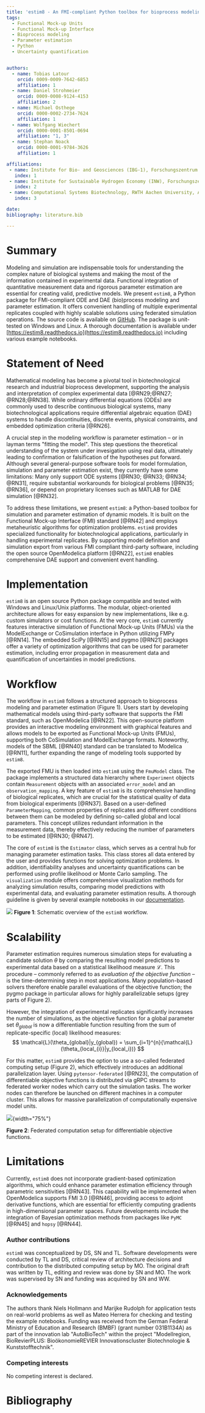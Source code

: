 ```yaml
---
title: 'estim8 - An FMI-compliant Python toolbox for bioprocess modeling and parameter estimation'
tags:
  - Functional Mock-up Units
  - Functional Mock-up Interface
  - Bioprocess modeling
  - Parameter estimation
  - Python
  - Uncertainty quantification


authors:
  - name: Tobias Latour
    orcid: 0009-0009-7642-6853
    affiliation: 1
  - name: Daniel Strohmeier
    orcid: 0009-0008-9124-4153
    affiliation: 2
  - name: Michael Osthege
    orcid: 0000-0002-2734-7624
    affiliation: 1
  - name: Wolfgang Wiechert
    orcid: 0000-0001-8501-0694
    affiliation: "1, 3"
  - name: Stephan Noack
    orcid: 0000-0001-9784-3626
    affiliation: 1

affiliations:
 - name: Institute for Bio- and Geosciences (IBG-1), Forschungszentrum Jülich GmbH, Jülich, Germany
   index: 1
 - name: Institute for Sustainable Hydrogen Economy (INW), Forschungszentrum Jülich GmbH, Jülich, Germany
   index: 2
 - name: Computational Systems Biotechnology, RWTH Aachen University, Aachen, Germany
   index: 3

date:
bibliography: literature.bib

---
```


# Summary
Modeling and simulation are indispensable tools for understanding the complex nature of biological systems and making the most of the information contained in experimental data. Functional integration of quantitative measurement data and rigorous parameter estimation are essential for creating valid, predictive models. We present $\texttt{estim8}$, a Python package for FMI-compliant ODE and DAE (bio)process modeling and parameter estimation. It offers convenient handling of multiple experimental replicates coupled with highly scalable solutions using federated simulation operations. The source code is available on [GitHub](https://github.com/JuBiotech/estim8). The package is unit-tested on Windows and Linux. A thorough documentation is available under [https://estim8.readthedocs.io](https://estim8.readthedocs.io) including various example notebooks.

# Statement of Need
Mathematical modeling has become a pivotal tool in biotechnological research and industrial bioprocess development, supporting the analysis and interpretation of complex experimental data [@RN29;@RN27; @RN28;@RN38]. While ordinary differential equations (ODEs) are commonly used to describe continuous biological systems, many biotechnological applications require differential algebraic equation (DAE) systems to handle discontinuities, discrete events, physical constraints, and embedded optimization criteria [@RN26].

A crucial step in the modeling workflow is parameter estimation – or in layman terms "fitting the model". This step questions the theoretical understanding of the system under invesigation using real data, ultimately leading to confirmation or falsification of the hypotheses put forward. Although several general-purpose software tools for model formulation, simulation and parameter estimation exist, they currently have some limitations: Many only support ODE systems [@RN30; @RN33; @RN34; @RN31], require substantial workarounds for biological problems [@RN35; @RN36], or depend on proprietary licenses such as MATLAB for DAE simulation [@RN32].

To address these limitations, we present $\texttt{estim8}$: a Python-based toolbox for simulation and parameter estimation of dynamic models. It is built on the Functional Mock-up Interface (FMI) standard [@RN42] and employs metaheuristic algorithms for optimization problems. $\texttt{estim8}$ provides specialized functionality for biotechnological applications, particularly in handling experimental replicates. By supporting model definition and simulation export from various FMI compliant third-party software, including the open source OpenModelica platform [@RN22], $\texttt{estim8}$ enables comprehensive DAE support and convenient event handling.



# Implementation
$\texttt{estim8}$ is an open source Python package compatible and tested with Windows and Linux/Unix platforms. The modular, object-oriented architecture allows for easy expansion by new implementations, like e.g. custom simulators or cost functions. At the very core, $\texttt{estim8}$ currently features interactive simulation of Functional Mock-up Units (FMUs) via the ModelExchange or CoSimulation interface in Python utilizing FMPy [@RN14]. The embedded SciPy [@RN15] and pygmo [@RN21] packages offer a variety of optimization algorithms that can be used for parameter estimation, including error propagation in measurement data and quantification of uncertainties in model predictions.

# Workflow
The workflow in $\texttt{estim8}$ follows a structured approach to bioprocess modeling and parameter estimation (Figure 1). Users start by developing mathematical models using third-party software that supports the FMI standard, such as OpenModelica [@RN22]. This open-source platform provides an interactive modeling environment with graphical features and allows models to be exported as Functional Mock-up Units (FMUs), supporting both CoSimulation and ModelExchange formats. Noteworthy, models of the SBML [@RN40] standard can be translated to Modelica [@RN11], further expanding the range of modeling tools supported by $\texttt{estim8}$.

The exported FMU is then loaded into $\texttt{estim8}$ using the $\texttt{FmuModel}$ class. The package implements a structured data hierarchy where $\texttt{Experiment}$ objects contain $\texttt{Measurement}$ objects with an associated $\texttt{error\_model}$ and an $\texttt{observation\_mapping}$. A key feature of $\texttt{estim8}$ is its comprehensive handling of biological replicates, which are crucial for the statistical quality of data from biological experiments [@RN37]. Based on a user-defined $\texttt{ParameterMapping}$, common properties of replicates and different conditions between them can be modeled by defining so-called global and local parameters. This concept utilizes redundant information in the measurement data, thereby effectively reducing the number of parameters to be estimated [@RN30; @RN47].

The core of $\texttt{estim8}$ is the $\texttt{Estimator}$ class, which serves as a central hub for managing parameter estimation tasks. This class stores all data entered by the user and provides functions for solving optimization problems. In addition, identifiability analyses and uncertainty quantifications can be performed using profile likelihood or Monte Carlo sampling. The `visualization` module offers comprehensive visualization methods for analyzing simulation results, comparing model predictions with experimental data, and evaluating parameter estimation results. A thorough guideline is given by several example notebooks in our [documentation](https://estim8.readthedocs.io/en/latest/).

![](estim8_workflow.png)
__Figure 1__: Schematic overview of the $\texttt{estim8}$ workflow.


# Scalability

Parameter estimation requires numerous simulation steps for evaluating a candidate solution $\theta$ by comparing the resulting model predictions to experimental data based on a statistical likelihood measure $\mathcal{L}$. This procedure – commonly referred to as _evaluation of the objective function_ – is the time-determining step in most applications.
Many population-based solvers therefore enable parallel evaluations of the objective function; the pygmo package in particular allows for highly parallelizable setups (grey parts of Figure 2).

However, the integration of experimental replicates significantly increases the number of simulations, as the objective function for a global parameter set $\theta_{global}$ is now a differentiable function resulting from the sum of replicate-specific (local) likelihood measures:
$$
\mathcal{L}(\theta_{global}|y_{global}) = \sum_{i=1}^{n}{\mathcal{L}(\theta_{local_{i}}|y_{local_i})}
$$

For this matter, $\texttt{estim8}$ provides the option to use a so-called federated computing setup (Figure 2), which effectively introduces an additional parallelization layer. Using $\texttt{pytensor-federated}$ [@RN23], the computation of differentiable objective functions is distributed via gRPC streams to federated worker nodes which carry out the simulation tasks. The worker nodes can therefore be launched on different machines in a computer cluster. This allows for massive parallelization of computationally expensive model units.


![](federated_workers.png){width="75%"}


__Figure 2__: Federated computation setup for differentiable objective functions.

# Limitations
Currently, $\texttt{estim8}$ does not incorporate gradient-based optimization algorithms, which could enhance parameter estimation efficiency through parametric sensitivities [@RN43]. This capability will be implemented when OpenModelica supports FMI 3.0 [@RN46], providing access to adjoint derivative functions, which are essential for efficiently computing gradients in high-dimensional parameter spaces. Future developments include the integration of Bayesian optimization methods from packages like $\texttt{PyMC}$ [@RN45] and $\texttt{hopsy}$ [@RN44].

### Author contributions
$\texttt{estim8}$ was conceptualized by DS, SN and TL.
Software developments were conducted by TL and DS, critical review of architecture decisions and contribution to the distributed computing setup by MO.
The original draft was written by TL, editing and review was done by SN and MO.
The work was supervised by SN and funding was acquired by SN and WW.

### Acknowledgements
The authors thank Niels Hollmann and Marijke Rudolph for application tests on real-world problems as well as Mateo Herrera for checking and testing the example notebooks. Funding was received from the German Federal Ministry of Education and Research (BMBF) (grant number 031B1134A) as part of the innovation lab "AutoBioTech" within the project "Modellregion, BioRevierPLUS: BioökonomieREVIER Innovationscluster Biotechnologie & Kunststofftechnik".

### Competing interests
No competing interest is declared.

# Bibliography
